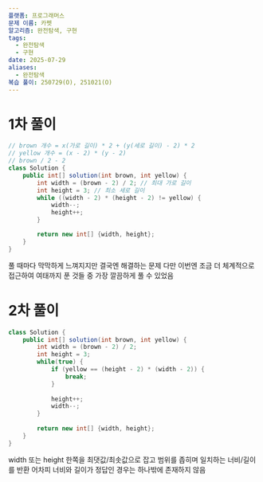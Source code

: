 ```yaml
---
플랫폼: 프로그래머스
문제 이름: 카펫
알고리즘: 완전탐색, 구현
tags:
  - 완전탐색
  - 구현
date: 2025-07-29
aliases:
  - 완전탐색
복습 풀이: 250729(O), 251021(O)
---
```

# 1차 풀이
```java
// brown 개수 = x(가로 길이) * 2 + (y(세로 길이) - 2) * 2  
// yellow 개수 = (x - 2) * (y - 2)
// brown / 2 - 2
class Solution {
    public int[] solution(int brown, int yellow) {
        int width = (brown - 2) / 2; // 최대 가로 길이
        int height = 3; // 최소 세로 길이
        while ((width - 2) * (height - 2) != yellow) {
            width--;
            height++;
        }

        return new int[] {width, height};
    }
}
```
풀 때마다 막막하게 느껴지지만 결국엔 해결하는 문제
다만 이번엔 조금 더 체계적으로 접근하여 여태까지 푼 것들 중 가장 깔끔하게 풀 수 있었음

# 2차 풀이
```java
class Solution {
    public int[] solution(int brown, int yellow) {
        int width = (brown - 2) / 2;
        int height = 3;
        while(true) {
            if (yellow == (height - 2) * (width - 2)) {
                break;
            }
            
            height++;
            width--;
        }
            
        return new int[] {width, height};
    }
}
```
width 또는 height 한쪽을 최댓값/최솟값으로 잡고 범위를 좁히며 일치하는 너비/길이를 반환
어차피 너비와 길이가 정답인 경우는 하나밖에 존재하지 않음
